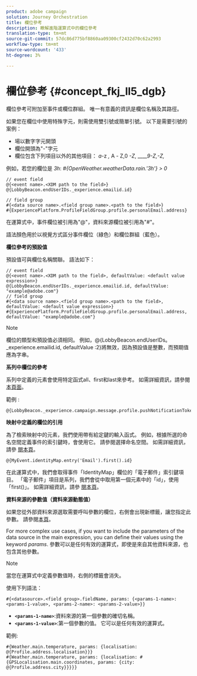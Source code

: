 ```yaml
---
product: adobe campaign
solution: Journey Orchestration
title: 欄位參考
description: 瞭解進階運算式中的欄位參考
translation-type: tm+mt
source-git-commit: 57dc86d775bf8860aa09300cf2432d70c62a2993
workflow-type: tm+mt
source-wordcount: '433'
ht-degree: 3%

---
```




# 欄位參考 {#concept_fkj_ll5_dgb}

欄位參考可附加至事件或欄位群組。 唯一有意義的資訊是欄位名稱及其路徑。

如果您在欄位中使用特殊字元，則需使用雙引號或簡單引號。 以下是需要引號的案例：

* 場以數字字元開頭
* 欄位開頭為&quot;-&quot;字元
* 欄位包含下列項目以外的其他項目： _a_-z _,_ A _-_ Z,0 _-Z_, _____9-Z,-Z,_

例如，若您的欄位是 _3h_: _#{OpenWeather.weatherData.rain.&#39;3h&#39;} > 0_

```
// event field
@{<event name>.<XDM path to the field>}
@{LobbyBeacon.endUserIDs._experience.emailid.id}

// field group
#{<data source name>.<field group name>.<path to the field>}
#{ExperiencePlatform.ProfileFieldGroup.profile.personalEmail.address}
```

在運算式中，事件欄位被引用為&quot;@&quot;，資料來源欄位被引用為&quot;#&quot;。

語法顏色用於以視覺方式區分事件欄位（綠色）和欄位群組（藍色）。

**欄位參考的預設值**

預設值可與欄位名稱關聯。 語法如下：

```
// event field
@{<event name>.<XDM path to the field>, defaultValue: <default value expression>}
@{LobbyBeacon.endUserIDs._experience.emailid.id, defaultValue: "example@adobe.com"}
// field group
#{<data source name>.<field group name>.<path to the field>, defaultValue: <default value expression>}
#{ExperiencePlatform.ProfileFieldGroup.profile.personalEmail.address, defaultValue: "example@adobe.com"}
```

>[!NOTE]
>
>欄位的類型和預設值必須相同。 例如，@{LobbyBeacon.endUserIDs。_experience.emailid.id, defaultValue :2}將無效，因為預設值是整數，而預期值應為字串。

**系列中欄位的參考**

系列中定義的元素會使用特定函式all、first和last來參考。 如需詳細資訊，請參閱[本頁面](../expression/collection-management-functions.md)。

範例 :

```
@{LobbyBeacon._experience.campaign.message.profile.pushNotificationTokens.all()
```

**映射中定義的欄位的引用**

為了檢索映射中的元素，我們使用帶有給定鍵的輸入函式。 例如，根據所選的命名空間定義事件的索引鍵時，會使用它。 請參閱選擇命名空間。 如需詳細資訊，請參 [閱本頁](../event/selecting-the-namespace.md)。

```
@{MyEvent.identityMap.entry('Email').first().id}
```

在此運算式中，我們會取得事件「IdentityMap」欄位的「電子郵件」索引鍵項目。 「電子郵件」項目是系列，我們會從中取用第一個元素中的「id」，使用「first()」。 如需詳細資訊，請參 [閱本頁](../expression/collection-management-functions.md)。

**資料來源的參數值（資料來源動態值）**

如果您從外部資料來源選取需要呼叫參數的欄位，右側會出現新標籤，讓您指定此參數。 請參閱[本頁](../expression/expressionadvanced.md)。

For more complex use cases, if you want to include the parameters of the data source in the main expression, you can define their values using the keyword _params_. 參數可以是任何有效的運算式，即使是來自其他資料來源，也包含其他參數。

>[!NOTE]
>
>當您在運算式中定義參數值時，右側的標籤會消失。

使用下列語法：

```
#{<datasource>.<field group>.fieldName, params: {<params-1-name>: <params-1-value>, <params-2-name>: <params-2-value>}}
```

* **`<params-1-name>`**:資料來源的第一個參數的確切名稱。
* **`<params-1-value>`**:第一個參數的值。 它可以是任何有效的運算式。

範例:

```
#{Weather.main.temperature, params: {localisation: @{Profile.address.localisation}}}
#{Weather.main.temperature, params: {localisation: #{GPSLocalisation.main.coordinates, params: {city: @{Profile.address.city}}}}}
```
